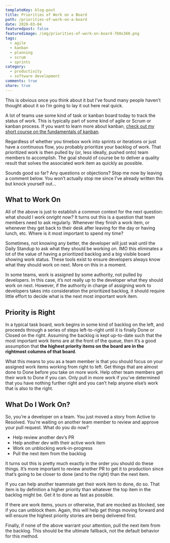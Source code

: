 ```yaml
---
templateKey: blog-post
title: Priorities of Work on a Board
path: /priorities-of-work-on-a-board
date: 2020-03-04
featuredpost: false
featuredimage: /img/priorities-of-work-on-board-760x360.png
tags:
  - agile
  - kanban
  - planning
  - scrum
  - sprints
category:
  - productivity
  - software development
comments: true
share: true
---
```

This is obvious once you think about it but I’ve found many people haven’t thought about it so I’m going to lay it out here real quick.

A lot of teams use some kind of task or kanban board today to track the status of work. This is typically part of some kind of agile or Scrum or kanban process. If you want to learn more about kanban, [check out my short course on the fundamentals of kanban](https://www.pluralsight.com/courses/kanban-fundamentals).

Regardless of whether you timebox work into sprints or iterations or just have a continuous flow, you probably prioritize your backlog of work. That prioritized work is then pulled by (or, less ideally, pushed onto) team members to accomplish. The goal should of course be to deliver a quality result that solves the associated work item as quickly as possible.

Sounds good so far? Any questions or objections? Stop me now by leaving a comment below. You won’t actually stop me since I’ve already written this but knock yourself out…

## What to Work On

All of the above is just to establish a common context for the next question: what should I work on*right now?* It turns out this is a question that team members need to ask regularly. Whenever they finish a work item, or whenever they get back to their desk after leaving for the day or having lunch, etc. Where is it most important to spend my time?

Sometimes, not knowing any better, the developer will just wait until the Daily Standup to ask what they should be working on. IMO this eliminates a lot of the value of having a prioritized backlog and a big visible board showing work status. These tools exist to ensure developers always know what they should work on next. More on this in a moment.

In some teams, work is assigned by some authority, not pulled by developers. In this case, it’s not really up to the developer what they should work on next. However, if the authority in charge of assigning work to developers takes into consideration the prioritized backlog, it should require little effort to decide what is the next most important work item.

## Priority is Right

In a typical task board, work begins in some kind of backlog on the left, and proceeds through a series of steps left-to-right until it is finally Done or Closed on the right. Assuming the backlog is kept up-to-date such that the most important work items are at the front of the queue, then it’s a good assumption that **the highest priority items on the board are in the rightmost columns of that board**.

What this means to you as a team member is that you should focus on your assigned work items working from right to left. Get things that are almost done to Done before you take on more work. Help other team members get their work to Done if you can. Only pull in more work if you’ve determined that you have nothing further right and you can’t help anyone else’s work that is also to the right.

## What Do I Work On?

So, you’re a developer on a team. You just moved a story from Active to Resolved. You’re waiting on another team member to review and approve your pull request. What do you do now?

* Help review another dev’s PR
* Help another dev with their active work item
* Work on unblocking work-in-progress
* Pull the next item from the backlog

It turns out this is pretty much exactly in the order you should do these things. It’s more important to review another PR to get it to production since that’s going to be closer to done (and to the right) than the next item.

If you can help another teammate get their work item to done, do so. That item is by definition a higher priority than whatever the top item in the backlog might be. Get it to done as fast as possible.

If there are work items, yours or otherwise, that are mocked as blocked, see if you can unblock them. Again, this will help get things moving forward and will ensure the highest priority stories are being delivered first.

Finally, if none of the above warrant your attention, pull the next item from the backlog. This should be the ultimate fallback, not the default behavior for this method.